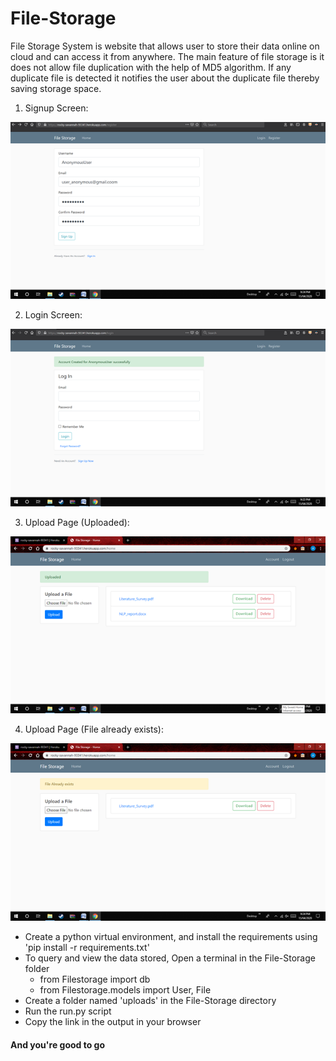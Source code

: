 # File-Storage
 
File Storage System is website that allows user to store their data online on cloud and can access it from anywhere. The main feature of file storage is it does not allow file duplication with the help of MD5 algorithm. If any duplicate file is detected it notifies the user about the duplicate file thereby saving storage space.

1. Signup Screen:

![Signup](Screenshots/Signup_Page.png)

2. Login Screen:

![Login](Screenshots/Signin_Page.png)

3. Upload Page (Uploaded):

![Success](Screenshots/Upload_Page_1.png)

4. Upload Page (File already exists):

![Success](Screenshots/Upload_Page_2.png)

* Create a python virtual environment, and install the requirements using 'pip install -r requirements.txt'
* To query and view the data stored, Open a terminal in the File-Storage folder
  * from Filestorage import db
  * from Filestorage.models import User, File 
* Create a folder named 'uploads' in the File-Storage directory
* Run the run.py script
* Copy the link in the output in your browser



#### And you're good to go